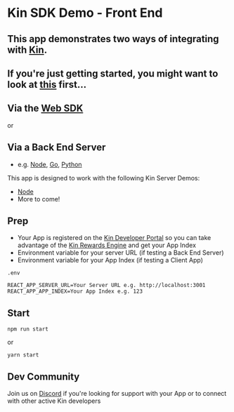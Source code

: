 # Kin SDK Demo - Front End

## This app demonstrates two ways of integrating with [Kin](https://developer.kin.org/).

## If you're just getting started, you might want to look at [this](https://developer.kin.org/tutorials/#getting-started) first...

## Via the [Web SDK](https://github.com/kin-sdk/kin-sdk-web)

or

## Via a Back End Server

- e.g. [Node](https://github.com/kinecosystem/kin-node), [Go](https://github.com/kinecosystem/kin-go), [Python](https://github.com/kinecosystem/kin-python)

This app is designed to work with the following Kin Server Demos:

- [Node](https://github.com/kinecosystem/node-sdk-demo-server)
- More to come!

## Prep

- Your App is registered on the [Kin Developer Portal](https://portal.kin.org/) so you can take advantage of the [Kin Rewards Engine](https://developer.kin.org/docs/the-kre-explained/) and get your App Index
- Environment variable for your server URL (if testing a Back End Server)
- Environment variable for your App Index (if testing a Client App)

`.env`

```
REACT_APP_SERVER_URL=Your Server URL e.g. http://localhost:3001
REACT_APP_APP_INDEX=Your App Index e.g. 123
```

## Start

```
npm run start
```

or

```
yarn start
```

## Dev Community

Join us on [Discord](https://discord.com/invite/kdRyUNmHDn) if you're looking for support with your App or to connect with other active Kin developers
